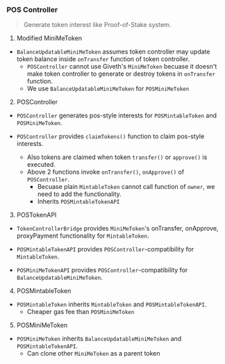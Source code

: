 ### POS Controller
> Generate token interest like Proof-of-Stake system.


1. Modified MiniMeToken
  * `BalanceUpdatableMiniMeToken` assumes token controller may update token balance inside `onTransfer` function of token controller.
    - `POSController` cannot use Giveth's `MiniMeToken` becuase it doesn't make token controller to generate or destroy tokens in `onTransfer` function.
    - We use `BalanceUpdatableMiniMeToken` for `POSMiniMeToken`

2.  POSController
  * `POSController` generates pos-style interests for `POSMintableToken` and `POSMiniMeToken`.

  * `POSController` provides `claimTokens()` function to claim pos-style interests.
      - Also tokens are claimed when token `transfer()` or `approve()` is executed.
      - Above 2 functions invoke `onTransfer()`, `onApprove()` of `POSController`.
        - Becuase plain `MintableToken` cannot call function of `owner`, we need to add the functionality.
        - Inherits `POSMintableTokenAPI`

3. POSTokenAPI
  * `TokenControllerBridge` provides `MiniMeToken`'s onTransfer, onApprove, proxyPayment functionality for `MintableToken`.

  * `POSMintableTokenAPI` provides `POSController`-compatibility for `MintableToken`.

  * `POSMiniMeTokenAPI` provides `POSController`-compatibility for `BalanceUpdatableMiniMeToken`.

4. POSMintableToken
  * `POSMintableToken` inherits `MintableToken` and `POSMintableTokenAPI`.
      - Cheaper gas fee than `POSMiniMeToken`

5. POSMiniMeToken
  * `POSMiniMeToken` inherits `BalanceUpdatableMiniMeToken` and  `POSMintableTokenAPI`.
      - Can clone other `MiniMeToken` as a parent token
